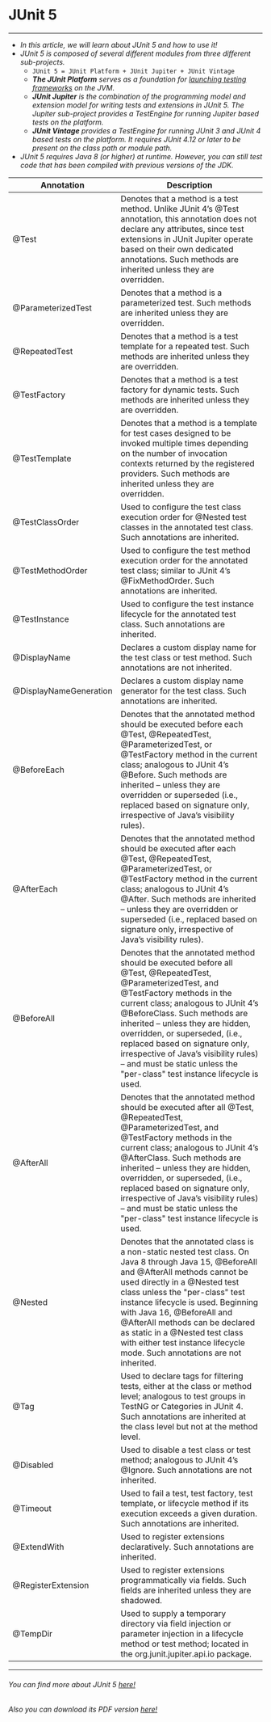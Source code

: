 # JUnit 5

---

- *In this article, we will learn about JUnit 5 and how to use it!*
- *JUnit 5 is composed of several different modules from three different sub-projects.*
    * `JUnit 5 = JUnit Platform + JUnit Jupiter + JUnit Vintage`
    * ****The JUnit Platform*** serves as a foundation for [launching testing frameworks](https://junit.org/junit5/docs/current/user-guide/#launcher-api) on the JVM.*
    * ****JUnit Jupiter*** is the combination of the programming model and extension model for writing tests and extensions in JUnit 5. The Jupiter sub-project provides a TestEngine for running Jupiter based tests on the platform.*
    * ****JUnit Vintage*** provides a TestEngine for running JUnit 3 and JUnit 4 based tests on the platform. It requires JUnit 4.12 or later to be present on the class path or module path.*
- *JUnit 5 requires Java 8 (or higher) at runtime. However, you can still test code that has been compiled with previous versions of the JDK.*

| Annotation               | Description                                                                                                                                                                                                                                                                                                                                                                                                                                    |
|--------------------------|------------------------------------------------------------------------------------------------------------------------------------------------------------------------------------------------------------------------------------------------------------------------------------------------------------------------------------------------------------------------------------------------------------------------------------------------|
| @Test                    | Denotes that a method is a test method. Unlike JUnit 4’s @Test annotation, this annotation does not declare any attributes, since test extensions in JUnit Jupiter operate based on their own dedicated annotations. Such methods are inherited unless they are overridden.                                                                                                                                                                    |
 | @ParameterizedTest       | Denotes that a method is a parameterized test. Such methods are inherited unless they are overridden.                                                                                                                                                                                                                                                                                                                                          |
| @RepeatedTest            | Denotes that a method is a test template for a repeated test. Such methods are inherited unless they are overridden.                                                                                                                                                                                                                                                                                                                           |
| @TestFactory             | Denotes that a method is a test factory for dynamic tests. Such methods are inherited unless they are overridden.                                                                                                                                                                                                                                                                                                                              |
| @TestTemplate            | Denotes that a method is a template for test cases designed to be invoked multiple times depending on the number of invocation contexts returned by the registered providers. Such methods are inherited unless they are overridden.                                                                                                                                                                                                           |
| @TestClassOrder          | Used to configure the test class execution order for @Nested test classes in the annotated test class. Such annotations are inherited.                                                                                                                                                                                                                                                                                                         |
| @TestMethodOrder         | Used to configure the test method execution order for the annotated test class; similar to JUnit 4’s @FixMethodOrder. Such annotations are inherited.                                                                                                                                                                                                                                                                                          |
| @TestInstance            | Used to configure the test instance lifecycle for the annotated test class. Such annotations are inherited.                                                                                                                                                                                                                                                                                                                                    |
| @DisplayName             | Declares a custom display name for the test class or test method. Such annotations are not inherited.                                                                                                                                                                                                                                                                                                                                          |
| @DisplayNameGeneration   | Declares a custom display name generator for the test class. Such annotations are inherited.                                                                                                                                                                                                                                                                                                                                                   |
| @BeforeEach              | Denotes that the annotated method should be executed before each @Test, @RepeatedTest, @ParameterizedTest, or @TestFactory method in the current class; analogous to JUnit 4’s @Before. Such methods are inherited – unless they are overridden or superseded (i.e., replaced based on signature only, irrespective of Java’s visibility rules).                                                                                               |
| @AfterEach               | Denotes that the annotated method should be executed after each @Test, @RepeatedTest, @ParameterizedTest, or @TestFactory method in the current class; analogous to JUnit 4’s @After. Such methods are inherited – unless they are overridden or superseded (i.e., replaced based on signature only, irrespective of Java’s visibility rules).                                                                                                 |
| @BeforeAll               | Denotes that the annotated method should be executed before all @Test, @RepeatedTest, @ParameterizedTest, and @TestFactory methods in the current class; analogous to JUnit 4’s @BeforeClass. Such methods are inherited – unless they are hidden, overridden, or superseded, (i.e., replaced based on signature only, irrespective of Java’s visibility rules) – and must be static unless the "per-class" test instance lifecycle is used.   |
| @AfterAll                | Denotes that the annotated method should be executed after all @Test, @RepeatedTest, @ParameterizedTest, and @TestFactory methods in the current class; analogous to JUnit 4’s @AfterClass. Such methods are inherited – unless they are hidden, overridden, or superseded, (i.e., replaced based on signature only, irrespective of Java’s visibility rules) – and must be static unless the "per-class" test instance lifecycle is used.     |
| @Nested                  | Denotes that the annotated class is a non-static nested test class. On Java 8 through Java 15, @BeforeAll and @AfterAll methods cannot be used directly in a @Nested test class unless the "per-class" test instance lifecycle is used. Beginning with Java 16, @BeforeAll and @AfterAll methods can be declared as static in a @Nested test class with either test instance lifecycle mode. Such annotations are not inherited.               |
| @Tag                     | Used to declare tags for filtering tests, either at the class or method level; analogous to test groups in TestNG or Categories in JUnit 4. Such annotations are inherited at the class level but not at the method level.                                                                                                                                                                                                                     |
| @Disabled                | Used to disable a test class or test method; analogous to JUnit 4’s @Ignore. Such annotations are not inherited.                                                                                                                                                                                                                                                                                                                               |
| @Timeout                 | Used to fail a test, test factory, test template, or lifecycle method if its execution exceeds a given duration. Such annotations are inherited.                                                                                                                                                                                                                                                                                               |
| @ExtendWith              | Used to register extensions declaratively. Such annotations are inherited.                                                                                                                                                                                                                                                                                                                                                                     |
| @RegisterExtension       | Used to register extensions programmatically via fields. Such fields are inherited unless they are shadowed.                                                                                                                                                                                                                                                                                                                                   |
| @TempDir                 | Used to supply a temporary directory via field injection or parameter injection in a lifecycle method or test method; located in the org.junit.jupiter.api.io package.                                                                                                                                                                                                                                                                         |




---

###### _You can find more about JUnit 5 [here!](https://junit.org/junit5/docs/current/user-guide/)_

###### _Also you can download its PDF version [here!](https://junit.org/junit5/docs/current/user-guide/junit-user-guide-5.9.0.pdf)_